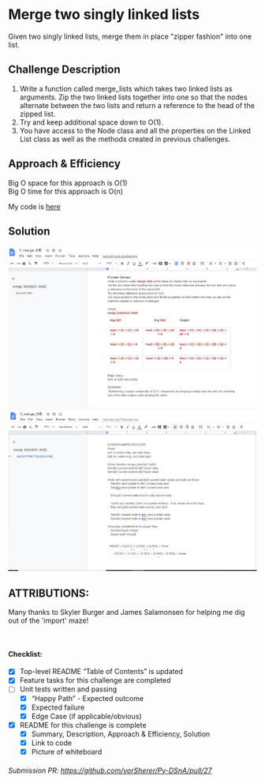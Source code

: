 # Merge two singly linked lists
Given two singly linked lists, merge them in place "zipper fashion" into one list.

## Challenge Description
1. Write a function called merge_lists which takes two linked lists as arguments. Zip the two linked lists together into one so that the nodes alternate between the two lists and return a reference to the head of the zipped list. 
1. Try and keep additional space down to O(1). 
1. You have access to the Node class and all the properties on the Linked List class as well as the methods created in previous challenges.

## Approach & Efficiency
Big O space for this approach is O(1) <br>
Big O time for this approach is O(n) <br>

My code is [here](./ll_merge.py)

## Solution
![ll_merge whiteboard image 1](assets/ll_merge_WB-1.png)
![ll_merge whiteboard image 2](assets/ll_merge_WB-2.png)

## ATTRIBUTIONS:
Many thanks to Skyler Burger and James Salamonsen for helping me dig out of the 'import' maze!

<br>

#### Checklist:

 - [X] Top-level README “Table of Contents” is updated
 - [X] Feature tasks for this challenge are completed
 - [ ] Unit tests written and passing
     - [X] “Happy Path” - Expected outcome
     - [X] Expected failure
     - [X] Edge Case (if applicable/obvious)
 - [X] README for this challenge is complete
     - [X] Summary, Description, Approach & Efficiency, Solution
     - [X] Link to code
     - [X] Picture of whiteboard

###### Submission PR:  https://github.com/vorSherer/Py-DSnA/pull/27
